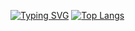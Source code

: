 [![Typing SVG](https://readme-typing-svg.herokuapp.com?font=Fira+Code&pause=1000&width=435&lines=Hi+there%2C+I'm+Igor)](https://git.io/typing-svg)
[![Top Langs](https://github-readme-stats.vercel.app/api/top-langs/?username=AtamanKrg&layout=compact)](https://github.com/anuraghazra/github-readme-stats)
